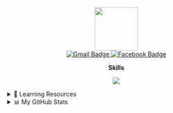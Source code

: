 <div id="header" align="center">
  <img src="https://media.giphy.com/media/M9gbBd9nbDrOTu1Mqx/giphy.gif" width="100"/>
</div>

<div id="badges" align="center">
  <a href="mailto:l.a.cabucos@gmail.com">
    <img src="https://img.shields.io/badge/Gmail-red?style=for-the-badge&logo=gmail&logoColor=white" alt="Gmail Badge"/>
  </a>
  <a href="https://www.facebook.com/les.cabs">
    <img src="https://img.shields.io/badge/Facebook-1877F2?style=for-the-badge&logo=facebook&logoColor=white" alt="Facebook Badge"/>
  </a>
</div>

<p align="center">
  <b>Skills</b>
</p> 
<p align="center">
  <a href="https://skillicons.dev">
    <img src="https://skillicons.dev/icons?i=figma,git,php,java,react,html,css,bootstrap,js,mysql&perline=4" />
  </a>
</p>

<details>
  <summary> 📖 Learning Resources</summary>
  <div id="badges">
    <img src="https://img.shields.io/badge/W3Schools-04AA6D?style=for-the-badge&logo=W3Schools&logoColor=white" alt="W3Schools Badge"/>
    <img src="https://img.shields.io/badge/freecodecamp-27273D?style=for-the-badge&logo=freecodecamp&logoColor=white" alt="Freecodecamp Badge"/>
    <img src="https://img.shields.io/badge/Udemy-EC5252?style=for-the-badge&logo=Udemy&logoColor=white" alt="Udemy Badge"/>
    <img src="https://img.shields.io/badge/YouTube-FF0000?style=for-the-badge&logo=youtube&logoColor=white" alt="Youtube Badge">
    <img src="https://img.shields.io/badge/Exercism-009CAB?style=for-the-badge&logo=exercism&logoColor=white" alt="Exercism Badge">
  </div>
</details>

<details>
<summary>📊 My GitHub Stats</summary>

![](https://github-readme-stats.vercel.app/api?username=retselnella&theme=react&hide_border=false&include_all_commits=false&count_private=false)<br/>
![](https://github-readme-streak-stats.herokuapp.com/?user=retselnella&theme=react&hide_border=false)<br/>
![](https://github-readme-stats.vercel.app/api/top-langs/?username=retselnella&theme=react&hide_border=false&include_all_commits=false&count_private=false&layout=compact)

</details>

